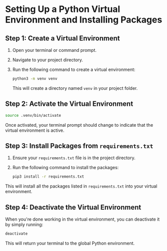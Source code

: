 # Setting Up a Python Virtual Environment and Installing Packages

## Step 1: Create a Virtual Environment

1. Open your terminal or command prompt.
2. Navigate to your project directory.
3. Run the following command to create a virtual environment:

   ```bash
   python3 -m venv venv
   ```

   This will create a directory named `venv` in your project folder.

## Step 2: Activate the Virtual Environment

  ```bash
  source .venv/bin/activate
  ```

Once activated, your terminal prompt should change to indicate that the virtual environment is active.

## Step 3: Install Packages from `requirements.txt`

1. Ensure your `requirements.txt` file is in the project directory.
2. Run the following command to install the packages:

   ```bash
   pip3 install -r requirements.txt
   ```

This will install all the packages listed in `requirements.txt` into your virtual environment.

## Step 4: Deactivate the Virtual Environment

When you're done working in the virtual environment, you can deactivate it by simply running:

```bash
deactivate
```

This will return your terminal to the global Python environment.

